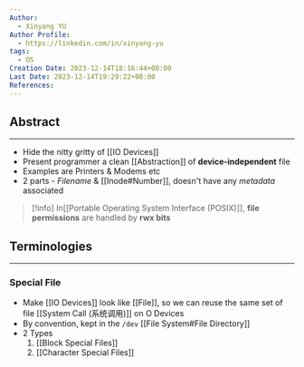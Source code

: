 ```yaml
---
Author:
  - Xinyang YU
Author Profile:
  - https://linkedin.com/in/xinyang-yu
tags:
  - OS
Creation Date: 2023-12-14T18:16:44+08:00
Last Date: 2023-12-14T19:29:22+08:00
References: 
---
```

## Abstract
---
- Hide the nitty gritty of [[IO Devices]]
- Present programmer a clean [[Abstraction]] of **device-independent** file 
- Examples are Printers & Modems etc
- 2 parts - *Filename* & [[Inode#Number]], doesn't have any *metadata* associated 
>[!info] In[[Portable Operating System Interface (POSIX)]], **file permissions** are handled by **rwx bits**

## Terminologies 
---
### Special File
- Make [[IO Devices]] look like [[File]], so we can reuse the same set of file [[System Call (系统调用)]] on O Devices
- By convention, kept in the ``/dev`` [[File System#File Directory]]
- 2 Types
	1. [[Block Special Files]]
	2. [[Character Special Files]]